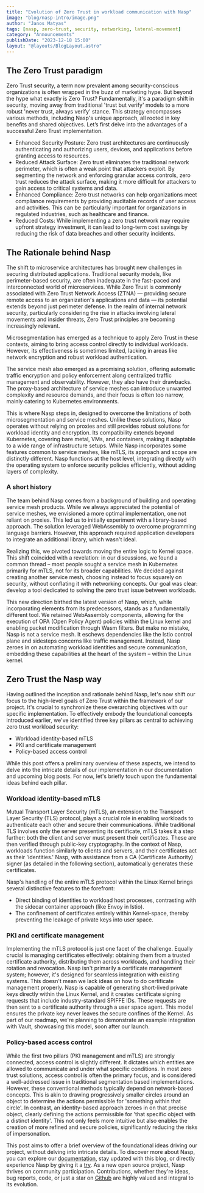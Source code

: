 ```yaml
---
title: "Evolution of Zero Trust in workload communication with Nasp"
image: "blog/nasp-intro/image.png"
author: "Janos Matyas"
tags: [nasp, zero-trust, security, networking, lateral-movement]
category: "Announcements"
publishDate: "2023-12-18 15:00"
layout: "@layouts/BlogLayout.astro"
---
```


## The Zero Trust paradigm

Zero Trust security, a term now prevalent among security-conscious organizations is often wrapped in the buzz of marketing hype. But beyond the hype what exactly is Zero Trust? Fundamentally, it's a paradigm shift in security, moving away from traditional 'trust but verify' models to a more robust 'never trust, always verify' stance. This strategy encompasses various methods, including Nasp's unique approach, all rooted in key benefits and shared objectives.
Let’s first delve into the advantages of a successful Zero Trust implementation.

- Enhanced Security Posture: Zero trust architectures are continuously authenticating and authorizing users, devices, and applications before granting access to resources.
- Reduced Attack Surface: Zero trust eliminates the traditional network perimeter, which is often a weak point that attackers exploit. By segmenting the network and enforcing granular access controls, zero trust reduces the attack surface, making it more difficult for attackers to gain access to critical systems and data.
- Enhanced Compliance: Zero trust networks can help organizations meet compliance requirements by providing auditable records of user access and activities. This can be particularly important for organizations in regulated industries, such as healthcare and finance.
- Reduced Costs: While implementing a zero trust network may require upfront strategy investment, it can lead to long-term cost savings by reducing the risk of data breaches and other security incidents.

## The Rationale behind Nasp

The shift to microservice architectures has brought new challenges in securing distributed applications. Traditional security models, like perimeter-based security, are often inadequate in the fast-paced and interconnected world of microservices. While Zero Trust is commonly associated with Zero Trust Network Access (ZTNA) — providing secure remote access to an organization's applications and data — its potential extends beyond just perimeter defense. In the realm of internal network security, particularly considering the rise in attacks involving lateral movements and insider threats, Zero Trust principles are becoming increasingly relevant.

Microsegmentation has emerged as a technique to apply Zero Trust in these contexts, aiming to bring access control directly to individual workloads. However, its effectiveness is sometimes limited, lacking in areas like network encryption and robust workload authentication.

The service mesh also emerged as a promising solution, offering automatic traffic encryption and policy enforcement along centralized traffic management and observability. However, they also have their drawbacks. The proxy-based architecture of service meshes can introduce unwanted complexity and resource demands, and their focus is often too narrow, mainly catering to Kubernetes environments.

This is where Nasp steps in, designed to overcome the limitations of both microsegmentation and service meshes. Unlike these solutions, Nasp operates without relying on proxies and still provides robust solutions for workload identity and encryption. Its compatibility extends beyond Kubernetes, covering bare metal, VMs, and containers, making it adaptable to a wide range of infrastructure setups. While Nasp incorporates some features common to service meshes, like mTLS, its approach and scope are distinctly different. Nasp functions at the host level, integrating directly with the operating system to enforce security policies efficiently, without adding layers of complexity.

### A short history

The team behind Nasp comes from a background of building and operating service mesh products. While we always appreciated the potential of service meshes, we envisioned a more optimal implementation, one not reliant on proxies. This led us to initially experiment with a library-based approach. The solution leveraged WebAssembly to overcome programming language barriers. However, this approach required application developers to integrate an additional library, which wasn't ideal.

Realizing this, we pivoted towards moving the entire logic to Kernel space. This shift coincided with a revelation: in our discussions, we found a common thread – most people sought a service mesh in Kubernetes primarily for mTLS, not for its broader capabilities. We decided against creating another service mesh, choosing instead to focus squarely on security, without conflating it with networking concepts. Our goal was clear: develop a tool dedicated to solving the zero trust issue between workloads.

This new direction birthed the latest version of Nasp, which, while incorporating elements from its predecessors, stands as a fundamentally different tool. We retained WebAssembly components, allowing for the execution of OPA (Open Policy Agent) policies within the Linux kernel and enabling packet modification through Wasm filters. But make no mistake, Nasp is not a service mesh. It eschews dependencies like the Istio control plane and sidesteps concerns like traffic management. Instead, Nasp zeroes in on automating workload identities and secure communication, embedding these capabilities at the heart of the system – within the Linux kernel.

## Zero Trust the Nasp way

Having outlined the inception and rationale behind Nasp, let's now shift our focus to the high-level goals of Zero Trust within the framework of our project. It's crucial to synchronize these overarching objectives with our specific implementation. To effectively embody the foundational concepts introduced earlier, we've identified three key pillars as central to achieving zero trust workload security:

- Workload identity-based mTLS
- PKI and certificate management
- Policy-based access control

While this post offers a preliminary overview of these aspects, we intend to delve into the intricate details of our implementation in our documentation and upcoming blog posts. For now, let's briefly touch upon the fundamental ideas behind each pillar.

### Workload identity-based mTLS

Mutual Transport Layer Security (mTLS), an extension to the Transport Layer Security (TLS) protocol, plays a crucial role in enabling workloads to authenticate each other and secure their communications. While traditional TLS involves only the server presenting its certificate, mTLS takes it a step further: both the client and server must present their certificates. These are then verified through public-key cryptography. In the context of Nasp, workloads function similarly to clients and servers, and their certificates act as their 'identities.' Nasp, with assistance from a CA (Certificate Authority) signer (as detailed in the following section), automatically generates these certificates.

Nasp's handling of the entire mTLS protocol within the Linux Kernel brings several distinctive features to the forefront:

- Direct binding of identities to workload host processes, contrasting with the sidecar container approach (like Envoy in Istio).
- The confinement of certificates entirely within Kernel-space, thereby preventing the leakage of private keys into user space.

### PKI and certificate management

Implementing the mTLS protocol is just one facet of the challenge. Equally crucial is managing certificates effectively: obtaining them from a trusted certificate authority, distributing them across workloads, and handling their rotation and revocation. Nasp isn't primarily a certificate management system; however, it's designed for seamless integration with existing systems. This doesn't mean we lack ideas on how to do certificate management properly. Nasp is capable of generating short-lived private keys directly within the Linux Kernel, and it creates certificate signing requests that include industry-standard SPIFFE IDs. These requests are then sent to a certificate authority through a user space agent. This model ensures the private key never leaves the secure confines of the Kernel. As part of our roadmap, we're planning to demonstrate an example integration with Vault, showcasing this model, soon after our launch.

### Policy-based access control

While the first two pillars (PKI management and mTLS) are strongly connected, access control is slightly different. It dictates which entities are allowed to communicate and under what specific conditions. In most zero trust solutions, access control is often the primary focus, and is considered a well-addressed issue in traditional segmentation based implementations. However, these conventional methods typically depend on network-based concepts. This is akin to drawing progressively smaller circles around an object to determine the actions permissible for 'something within that circle'. In contrast, an identity-based approach zeroes in on that precise object, clearly defining the actions permissible for 'that specific object with a distinct identity'. This not only feels more intuitive but also enables the creation of more refined and secure policies, significantly reducing the risks of impersonation.

This post aims to offer a brief overview of the foundational ideas driving our project, without delving into intricate details. To discover more about Nasp, you can explore our [documentation](/docs), stay updated with this blog, or directly experience Nasp by giving it a [try](/docs/start/how-to-install). As a new open source project, Nasp thrives on community participation. Contributions, whether they're ideas, bug reports, code, or just a star on [Github](https://github.com/cisco-open/nasp) are highly valued and integral to its evolution.
